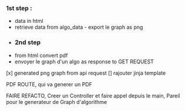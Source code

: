
### 1st step :
- data in html 
- retrieve data from algo_data - export le graph as png
- ### 2nd step
- from html convert pdf
- envoyer le graph d'un algo as response to GET REQUEST 

[x] generated png graph from api request
[] rajouter jinja template


PDF ROUTE, qui va generer un PDF

FAIRE REFACTO, Creer un Controller et faire appel depuis le main, Pareil pour le generateur de Graph d'algorithme